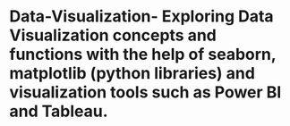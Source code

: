 # Data-Visualization- Exploring Data Visualization concepts and functions with the help of seaborn, matplotlib (python libraries) and visualization tools such as Power BI and Tableau. 
